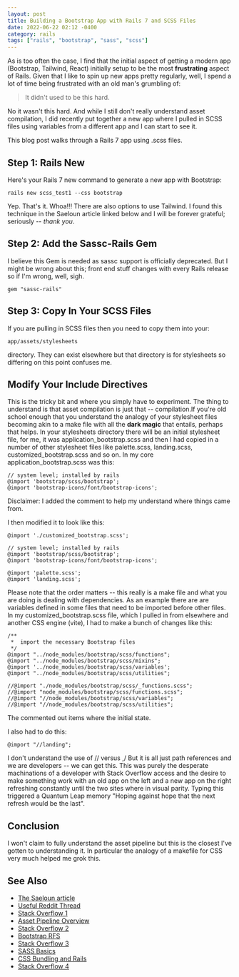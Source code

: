 ```yaml
---
layout: post
title: Building a Bootstrap App with Rails 7 and SCSS Files
date: 2022-06-22 02:12 -0400
category: rails
tags: ["rails", "bootstrap", "sass", "scss"]
---
```

As is too often the case, I find that the initial aspect of getting a modern app (Bootstrap, Tailwind, React) initially setup to be the most **frustrating** aspect of Rails.  Given that I like to spin up new apps pretty regularly, well, I spend a lot of time being frustrated with an old man's grumbling of:

> It didn't used to be this hard.

No it wasn't this hard.  And while I still don't really understand asset compilation, I did recently put together a new app where I pulled in SCSS files using variables from a different app and I can start to see it.

This blog post walks through a Rails 7 app using .scss files.

## Step 1: Rails New

Here's your Rails 7 new command to generate a new app with Bootstrap:

    rails new scss_test1 --css bootstrap

Yep.  That's it.  Whoa!!!  There are also options to use Tailwind.  I found this technique in the Saeloun article linked below and I will be forever grateful; seriously -- *thank you*.

## Step 2: Add the Sassc-Rails Gem

I believe this Gem is needed as sassc support is officially deprecated.  But I might be wrong about this; front end stuff changes with every Rails release so if I'm wrong, well, sigh.

    gem "sassc-rails"

## Step 3: Copy In Your SCSS Files

If you are pulling in SCSS files then you need to copy them into your:

    app/assets/stylesheets 

directory.  They can exist elsewhere but that directory is for stylesheets so differing on this point confuses me.

## Modify Your Include Directives

This is the tricky bit and where you simply have to experiment.  The thing to understand is that asset compilation is just that -- compilation.If you're old school enough that you understand the analogy of your stylesheet files becoming akin to a make file with all the **dark magic** that entails, perhaps that helps.  In your stylesheets directory there will be an initial stylesheet file, for me, it was application_bootstrap.scss and then I had copied in a number of other stylesheet files like palette.scss, landing.scss, customized_bootstrap.scss and so on.  In my core application_bootstrap.scss was this:

    // system level; installed by rails
    @import 'bootstrap/scss/bootstrap';
    @import 'bootstrap-icons/font/bootstrap-icons';

Disclaimer: I added the comment to help my understand where things came from.

I then modified it to look like this:

    @import './customized_bootstrap.scss';
     
    // system level; installed by rails
    @import 'bootstrap/scss/bootstrap';
    @import 'bootstrap-icons/font/bootstrap-icons';
    
    @import 'palette.scss';
    @import 'landing.scss';    

Please note that the order matters -- this really is a make file and what you are doing is dealing with dependencies.  As an example there are are variables defined in some files that need to be imported before other files.  In my customized_bootstrap.scss file, which I pulled in from elsewhere and another CSS engine (vite), I had to make a bunch of changes like this:

    /**
     *  import the necessary Bootstrap files 
     */
    @import "../node_modules/bootstrap/scss/functions";
    @import "../node_modules/bootstrap/scss/mixins";
    @import '../node_modules/bootstrap/scss/variables';
    @import "../node_modules/bootstrap/scss/utilities";
    
    //@import "./node_modules/bootstrap/scss/_functions.scss";
    //@import "node_modules/bootstrap/scss/functions.scss";
    //@import "//node_modules/bootstrap/scss/variables";
    //@import "//node_modules/bootstrap/scss/utilities";

The commented out items where the initial state.

I also had to do this:

    @import "//landing";

I don't understand the use of // versus ,/  But it is all just path references and we are developers -- we can get this.  This was purely the desperate machinations of a developer with Stack Overflow access and the desire to make something work with an old app on the left and a new app on the right refreshing constantly until the two sites where in visual parity.  Typing this triggered a Quantum Leap memory "Hoping against hope that the next refresh would be the last".

## Conclusion

I won't claim to fully understand the asset pipeline but this is the closest I've gotten to understanding it.  In particular the analogy of a makefile for CSS very much helped me grok this.

## See Also

* [The Saeloun article](https://blog.saeloun.com/2021/11/17/rails-7-added-css-app-generator.html)
* [Useful Reddit Thread](https://www.reddit.com/r/rails/comments/pk7x5j/any_clue_what_with_cssscss_imports_in_rails_7/)
* [Stack Overflow 1](https://stackoverflow.com/questions/71231622/idiomatic-sass-processing-in-rails-7)
* [Asset Pipeline Overview](https://guides.rubyonrails.org/asset_pipeline.html)
* [Stack Overflow 2](https://stackoverflow.com/questions/68909199/invalid-css-value-error-while-customizing-bootstrap-5-colors-with-sass-3)
* [Bootstrap RFS](https://github.com/twbs/rfs/tree/v9.0.3#installation)
* [Stack Overflow 3](https://stackoverflow.com/questions/66642300/error-undefined-variable-in-rails-sass-compilation)
* [SASS Basics](https://sass-lang.com/guide)
* [CSS Bundling and Rails](https://github.com/rails/cssbundling-rails)
* [Stack Overflow 4](https://stackoverflow.com/questions/26171159/require-statement-in-application-css-scss)
